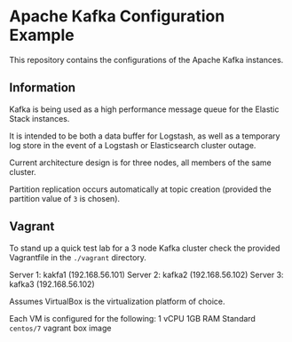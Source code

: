 # Apache Kafka Configuration Example

This repository contains the configurations of the Apache Kafka instances.

## Information

Kafka is being used as a high performance message queue for the Elastic Stack instances.

It is intended to be both a data buffer for Logstash, as well as a temporary log store in the event of a Logstash or Elasticsearch cluster outage.

Current architecture design is for three nodes, all members of the same cluster.

Partition replication occurs automatically at topic creation (provided the partition value of `3` is chosen).

## Vagrant

To stand up a quick test lab for a 3 node Kafka cluster check the provided Vagrantfile in the `./vagrant` directory.

Server 1: kakfa1 (192.168.56.101)
Server 2: kafka2 (192.168.56.102)
Server 3: kafka3 (192.168.56.102)

Assumes VirtualBox is the virtualization platform of choice.

Each VM is configured for the following: 
1 vCPU
1GB RAM
Standard `centos/7` vagrant box image
